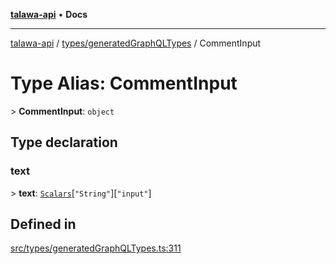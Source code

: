 [**talawa-api**](../../../README.md) • **Docs**

***

[talawa-api](../../../modules.md) / [types/generatedGraphQLTypes](../README.md) / CommentInput

# Type Alias: CommentInput

\> **CommentInput**: `object`

## Type declaration

### text

\> **text**: [`Scalars`](Scalars.md)\[`"String"`\]\[`"input"`\]

## Defined in

[src/types/generatedGraphQLTypes.ts:311](https://github.com/PalisadoesFoundation/talawa-api/blob/5e38dbf44e47f2fc703410fad29ab5c8f7f26c77/src/types/generatedGraphQLTypes.ts#L311)

